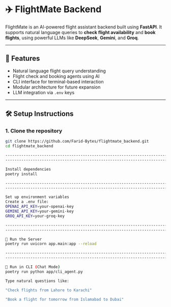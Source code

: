 # ✈️ FlightMate Backend

FlightMate is an AI-powered flight assistant backend built using **FastAPI**. It supports natural language queries to **check flight availability** and **book flights**, using powerful LLMs like **DeepSeek**, **Gemini**, and **Groq**.

---

## 🚀 Features

- Natural language flight query understanding
- Flight check and booking agents using AI
- CLI interface for terminal-based interaction
- Modular architecture for future expansion
- LLM integration via `.env` keys

---

## 🛠️ Setup Instructions

### 1. Clone the repository

```bash
git clone https://github.com/Farid-Bytes/flightmate_backend.git
cd flightmate_backend

------------------------------------------------------------------------
------------------------------------------------------------------------

Install dependencies
poetry install

------------------------------------------------------------------------
------------------------------------------------------------------------

Set up environment variables
Create a .env file:
OPENAI_API_KEY=your-openai-key
GEMINI_API_KEY=your-gemini-key
GROQ_API_KEY=your-groq-key

------------------------------------------------------------------------
------------------------------------------------------------------------

🔄 Run the Server
poetry run uvicorn app.main:app --reload

------------------------------------------------------------------------
------------------------------------------------------------------------

💬 Run in CLI (Chat Mode)
poetry run python app/cli_agent.py

Type natural questions like:

"Check flights from Lahore to Karachi"

"Book a flight for tomorrow from Islamabad to Dubai"

